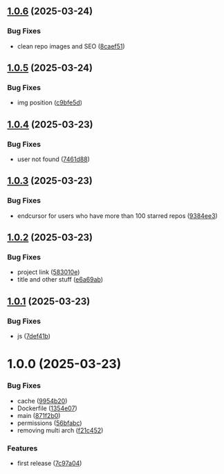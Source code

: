 ## [1.0.6](https://github.com/brunobritodev/awesome-github-portfolio/compare/v1.0.5...v1.0.6) (2025-03-24)


### Bug Fixes

* clean repo images and SEO ([8caef51](https://github.com/brunobritodev/awesome-github-portfolio/commit/8caef511c702655d64918911495e8364b5d21dfe))

## [1.0.5](https://github.com/brunobritodev/awesome-github-portfolio/compare/v1.0.4...v1.0.5) (2025-03-24)


### Bug Fixes

* img position ([c9bfe5d](https://github.com/brunobritodev/awesome-github-portfolio/commit/c9bfe5d78680eb8a970cfbebf60e74c2ad1d4347))

## [1.0.4](https://github.com/brunobritodev/awesome-github-portfolio/compare/v1.0.3...v1.0.4) (2025-03-23)


### Bug Fixes

* user not found ([7461d88](https://github.com/brunobritodev/awesome-github-portfolio/commit/7461d882a0d41915daa49de4f5f970eb9da22110))

## [1.0.3](https://github.com/brunobritodev/awesome-github-portfolio/compare/v1.0.2...v1.0.3) (2025-03-23)


### Bug Fixes

* endcursor for users who have more than 100 starred repos ([9384ee3](https://github.com/brunobritodev/awesome-github-portfolio/commit/9384ee30d4d36b93ed3fff8985ef17f64b05cc8f))

## [1.0.2](https://github.com/brunobritodev/awesome-github-portfolio/compare/v1.0.1...v1.0.2) (2025-03-23)


### Bug Fixes

* project link ([583010e](https://github.com/brunobritodev/awesome-github-portfolio/commit/583010ef5d4f12927b1958a224374d6ab1a457fb))
* title and other stuff ([e6a69ab](https://github.com/brunobritodev/awesome-github-portfolio/commit/e6a69ab92b42a6353b6269f7e36b0a5fe8bb304d))

## [1.0.1](https://github.com/brunobritodev/awesome-github-portfolio/compare/v1.0.0...v1.0.1) (2025-03-23)


### Bug Fixes

* js ([7def41b](https://github.com/brunobritodev/awesome-github-portfolio/commit/7def41bb6f540eec85bd351fff9655d73be931f4))

# 1.0.0 (2025-03-23)


### Bug Fixes

* cache ([9954b20](https://github.com/brunobritodev/awesome-github-portfolio/commit/9954b20284231cf1bae0a9373266299fc16985de))
* Dockerfile ([1354e07](https://github.com/brunobritodev/awesome-github-portfolio/commit/1354e07af4151ed042091eced96d6feddce0f6c3))
* main ([871f2b0](https://github.com/brunobritodev/awesome-github-portfolio/commit/871f2b06750c2758c4b42d2c59bfff15326a9b91))
* permissions ([56bfabc](https://github.com/brunobritodev/awesome-github-portfolio/commit/56bfabc67b53ef168f46105b83df02cc3135029f))
* removing multi arch ([f21c452](https://github.com/brunobritodev/awesome-github-portfolio/commit/f21c452d149dcd4f39fc13cd9b33f3702661fd5c))


### Features

* first release ([7c97a04](https://github.com/brunobritodev/awesome-github-portfolio/commit/7c97a043c39a33f87b5faa1e6d180590cf35b4c5))
